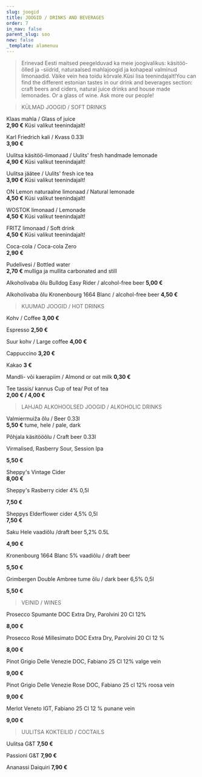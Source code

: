 ```yaml
---
slug: joogid
title: JOOGID / DRINKS AND BEVERAGES
order: 7
in_nav: false
parent_slug: soo
new: false
_template: alamenuu
---
```


<div class="ellipsis"></div>

> Erinevad Eesti maitsed peegelduvad ka meie joogivalikus: käsitöö-õlled ja -siidrid, naturaalsed mahlajoogid ja kohapeal valminud limonaadid. Väike vein hea toidu kõrvale.Küsi lisa teenindajalt!You can find the different estonian tastes in our drink and beverages section: craft beers and ciders, natural juice drinks and house made lemonades. Or a glass of wine. Ask more our people!

<div class="ellipsis"></div>

> KÜLMAD JOOGID / SOFT DRINKS

Klaas mahla / Glass of juice\
**2,90 €** <span class="koostis">Küsi valikut teenindajalt!</span>

Karl Friedrich kali / Kvass 0.33l\
**3,90 €**

Uulitsa käsitöö-limonaad /  Uulits' fresh handmade lemonade\
**4,90 €** <span class="koostis">Küsi valikut teenindajalt!</span>

Uulitsa jäätee /  Uulits' fresh ice tea\
**3,90 €** <span class="koostis">Küsi valikut teenindajalt!</span>

ON Lemon naturaalne limonaad / Natural lemonade\
**4,50 €** <span class="koostis">Küsi valikut teenindajalt!</span>

WOSTOK limonaad / Lemonade\
**4,50 €** <span class="koostis">Küsi valikut teenindajalt!</span>

FRITZ limonaad / Soft drink\
**4,50 €** <span class="koostis">Küsi valikut teenindajalt!</span>

Coca-cola / Coca-cola Zero\
**2,90 €**</span>

Pudelivesi / Bottled water\
**2,70 €** <span class="koostis">mulliga ja mullita carbonated and still</span>

Alkoholivaba õlu Bulldog Easy Rider / alcohol-free beer **5,00 €**

Alkoholivaba õlu Kronenbourg 1664 Blanc / alcohol-free beer **4,50 €**

<div class="ellipsis"></div>

> KUUMAD JOOGID / HOT DRINKS

Kohv / Coffee  **3,00 €**

Espresso **2,50 €**

Suur kohv / Large coffee **4,00 €**

Cappuccino  **3,20 €**

Kakao  **3 €**

Mandli- või kaerapiim / Almond or oat milk  **0,30 €**

Tee tassis/  kannus   Cup of tea/ Pot of tea\
**2,00 € / 4,00 €**

<div class="ellipsis"></div>

> LAHJAD ALKOHOOLSED JOOGID / ALKOHOLIC DRINKS

Valmiermuiža õlu / Beer 0.33l\
**5,50 €** <span class="koostis">tume, hele / pale, dark</span>

Põhjala käsitööõlu / Craft beer 0.33l

<span class="koostis">Virmalised, Rasberry Sour, Session Ipa</span>

**5,50 €**

Sheppy's Vintage Cider\
**8,00 €**

Sheppy's Rasberry cider 4% 0,5l

**7,50 €**

Sheppys Elderflower cider 4,5% 0,5l\
**7,50 €**

Saku Hele vaadiõlu /draft beer 5,2% 0.5L

**4,90 €**

Kronenbourg 1664 Blanc 5% vaadiõlu / draft beer

**5,50 €**

Grimbergen Double Ambree tume ōlu / dark beer 6,5% 0,5l

**5,50 €**

<div class="ellipsis"></div>

> VEINID / WINES

Prosecco Spumante DOC Extra Dry, Parolvini 20 Cl 12%

**8,00 €**

Prosecco Rosé Millesimato DOC Extra Dry, Parolvini 20 Cl 12 %

**8,00 €**

Pinot Grigio Delle Venezie DOC, Fabiano 25 Cl 12% valge vein

**9,00 €**

Pinot Grigio Delle Venezie Rose DOC, Fabiano 25 cl 12% roosa vein

**9,00 €**

Merlot Veneto IGT, Fabiano 25 Cl 12 % punane vein

**9,00 €**

<div class="ellipsis"></div>

> UULITSA KOKTEILID / COCTAILS

Uulitsa G\&T **7,50 €**

Passioni G\&T **7,90 €**

Ananassi Daiquiri **7,90 €**
